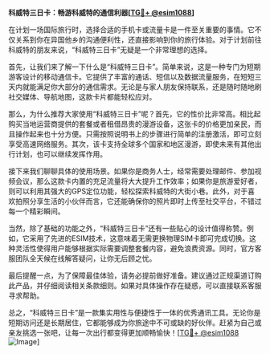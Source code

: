 **科威特三日卡：畅游科威特的通信利器[[TG💪+ @esim1088](https://t.me/s/esim1088)]**

在计划一场国际旅行时，选择合适的手机卡或流量卡是一件至关重要的事情。它不仅关系到你在异国他乡的沟通便利性，还直接影响到你的旅行体验。对于计划前往科威特的朋友来说，“科威特三日卡”无疑是一个非常理想的选择。

首先，让我们来了解一下什么是“科威特三日卡”。简单来说，这是一种专门为短期游客设计的移动通信卡。它提供了丰富的通话、短信以及数据流量服务，在短短三天内就能满足你大部分的通信需求。无论是与家人朋友保持联系，还是随时随地刷社交媒体、导航地图，这款卡片都能轻松应对。

那么，为什么推荐大家使用“科威特三日卡”呢？首先，它的性价比非常高。相比起购买当地运营商提供的套餐或者租借昂贵的漫游设备，这张卡的价格更加亲民，而且操作起来也十分方便。只需按照说明书上的步骤进行简单的注册激活，即可立刻享受高速网络服务。其次，该卡支持全球多个国家和地区漫游，即使未来有其他出行计划，也可以继续发挥作用。

接下来我们聊聊具体的使用场景。如果你是商务人士，经常需要处理邮件、参加视频会议，那么这款卡内置的充足流量将大大提升工作效率；如果你是旅游爱好者，则可以利用其强大的GPS定位功能，轻松探索科威特的大街小巷。此外，对于喜欢拍照分享生活的小伙伴而言，它还能确保你的照片即时上传至社交平台，不错过每一个精彩瞬间。

当然，除了基础的功能之外，“科威特三日卡”还有一些贴心的设计值得称赞。例如，它采用了先进的ESIM技术，这意味着无需更换物理SIM卡即可完成切换。这种灵活性使得用户能够根据实际需要调整套餐内容，避免浪费资源。同时，官方客服团队全天候在线解答疑问，让你无后顾之忧。

最后提醒一点，为了保障最佳体验，请务必提前做好准备。建议通过正规渠道订购此产品，并仔细阅读相关条款细则。如果对具体操作存在疑惑，可以直接联系客服寻求帮助。

总之，“科威特三日卡”是一款集实用性与便捷性于一体的优秀通讯工具。无论你是短期访问还是长期居住，它都能够成为你旅途中不可或缺的好伙伴。赶紧为自己或亲友挑选一张吧，让每一次出行都变得更加顺畅愉快！[[TG💪+ @esim1088](https://t.me/s/esim1088) ![Image](https://i.postimg.cc/4NQfJmqS/Snipaste-2025-05-13-00-14-12.png)]